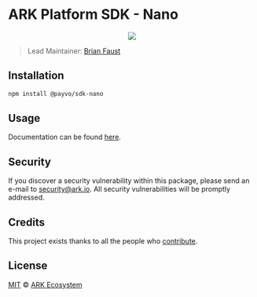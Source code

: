 # ARK Platform SDK - Nano

<p align="center">
    <img src="https://raw.githubusercontent.com/PayvoHQ/sdk/master/packages/sdk-nano/banner.png" />
</p>

> Lead Maintainer: [Brian Faust](https://github.com/faustbrian)

## Installation

```bash
npm install @payvo/sdk-nano
```

## Usage

Documentation can be found [here](https://ark.dev/docs/payvo-sdk/coins/ada).

## Security

If you discover a security vulnerability within this package, please send an e-mail to security@ark.io. All security vulnerabilities will be promptly addressed.

## Credits

This project exists thanks to all the people who [contribute](../../contributors).

## License

[MIT](LICENSE) © [ARK Ecosystem](https://ark.io)
